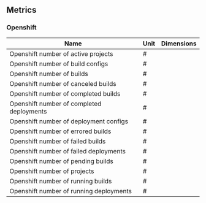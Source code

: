 ## Metrics

### Openshift 

| Name | Unit | Dimensions |
|------|------|------------|
| Openshift number of active projects | # |  |
| Openshift number of build configs | # |  |
| Openshift number of builds | # |  |
| Openshift number of canceled builds | # |  |
| Openshift number of completed builds | # |  |
| Openshift number of completed deployments | # |  |
| Openshift number of deployment configs | # |  |
| Openshift number of errored builds | # |  |
| Openshift number of failed builds | # |  |
| Openshift number of failed deployments | # |  |
| Openshift number of pending builds | # |  |
| Openshift number of projects | # |  |
| Openshift number of running builds | # |  |
| Openshift number of running deployments | # |  |


